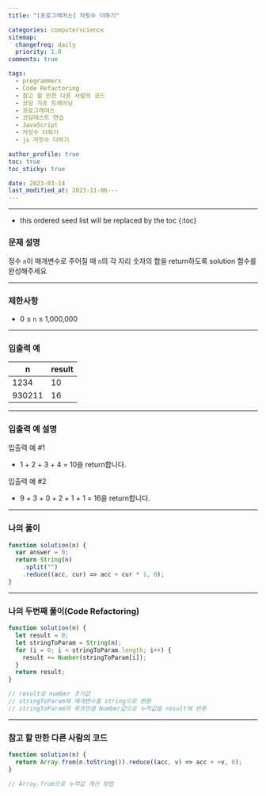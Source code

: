 ```yaml
---
title: "[프로그래머스] 자릿수 더하기"

categories: computerscience
sitemap:
  changefreq: daily
  priority: 1.0
comments: true

tags:
  - programmers
  - Code Refactoring
  - 참고 할 만한 다른 사람의 코드
  - 코딩 기초 트레이닝
  - 프로그래머스
  - 코딩테스트 연습
  - JavaScript
  - 자릿수 더하기
  - js 자릿수 더하기

author_profile: true
toc: true
toc_sticky: true

date: 2023-03-14
last_modified_at: 2023-11-06---
---
```


---

<!-- prettier-ignore -->
* this ordered seed list will be replaced by the toc 
{:toc}

### 문제 설명

정수 `n`이 매개변수로 주어질 때 `n`의 각 자리 숫자의 합을 return하도록 solution 함수를 완성해주세요

---

### 제한사항

- 0 ≤ `n` ≤ 1,000,000

---

### 입출력 예

| n      | result |
| ------ | ------ |
| 1234   | 10     |
| 930211 | 16     |

---

### 입출력 예 설명

입출력 예 #1

- 1 + 2 + 3 + 4 = 10을 return합니다.

입출력 예 #2

- 9 + 3 + 0 + 2 + 1 + 1 = 16을 return합니다.

---

### 나의 풀이

```jsx
function solution(n) {
  var answer = 0;
  return String(n)
    .split("")
    .reduce((acc, cur) => acc + cur * 1, 0);
}
```

---

### 나의 두번째 풀이(Code Refactoring)

```jsx
function solution(n) {
  let result = 0;
  let stringToParam = String(n);
  for (i = 0; i < stringToParam.length; i++) {
    result += Number(stringToParam[i]);
  }
  return result;
}

// result로 number 초기값
// stringToParam에 매개변수를 string으로 변환
// stringToParam의 루프만큼 Number값으로 누적값을 result에 반환
```

---

### 참고 할 만한 다른 사람의 코드

```jsx
function solution(n) {
  return Array.from(n.toString()).reduce((acc, v) => acc + +v, 0);
}

// Array.from으로 누적값 계산 방법
```
